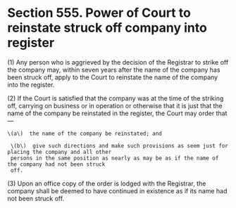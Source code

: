 # Section 555. Power of Court to reinstate struck off company into register

 \(1\) Any person who is aggrieved by the decision of the Registrar to strike off the company may, within seven years after the name of the company has been struck off, apply to the Court to reinstate the name of the company into the register.

\(2\) If the Court is satisfied that the company was at the time of the striking off, carrying on business or in operation or otherwise that it is just that the name of the company be reinstated in the register, the Court may order that—

    \(a\)  the name of the company be reinstated; and

     \(b\)  give such directions and make such provisions as seem just for placing the company and all other                    
     persons in the same position as nearly as may be as if the name of the company had not been struck   
     off.

\(3\) Upon an office copy of the order is lodged with the Registrar, the company shall be deemed to have continued in existence as if its name had not been struck off.

